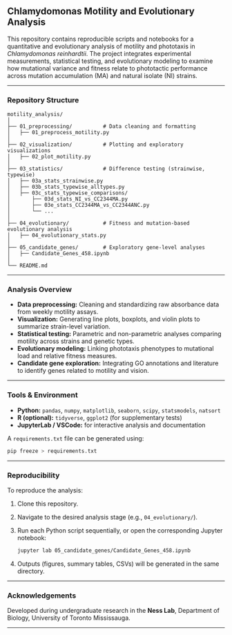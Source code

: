 ## **Chlamydomonas Motility and Evolutionary Analysis**

This repository contains reproducible scripts and notebooks for a quantitative and evolutionary analysis of motility and phototaxis in *Chlamydomonas reinhardtii*.
The project integrates experimental measurements, statistical testing, and evolutionary modeling to examine how mutational variance and fitness relate to phototactic performance across mutation accumulation (MA) and natural isolate (NI) strains.

---

### **Repository Structure**

```
motility_analysis/
│
├── 01_preprocessing/          # Data cleaning and formatting
│   ├── 01_preprocess_motility.py
│
├── 02_visualization/          # Plotting and exploratory visualizations
│   ├── 02_plot_motility.py
│
├── 03_statistics/             # Difference testing (strainwise, typewise)
│   ├── 03a_stats_strainwise.py
│   ├── 03b_stats_typewise_alltypes.py
│   ├── 03c_stats_typewise_comparisons/
│       ├── 03d_stats_NI_vs_CC2344MA.py
│       ├── 03e_stats_CC2344MA_vs_CC2344ANC.py
│       └── ...
│
├── 04_evolutionary/           # Fitness and mutation-based evolutionary analysis
│   ├── 04_evolutionary_stats.py
│
├── 05_candidate_genes/        # Exploratory gene-level analyses
│   ├── Candidate_Genes_458.ipynb
│
└── README.md
```

---

### **Analysis Overview**

* **Data preprocessing:** Cleaning and standardizing raw absorbance data from weekly motility assays.
* **Visualization:** Generating line plots, boxplots, and violin plots to summarize strain-level variation.
* **Statistical testing:** Parametric and non-parametric analyses comparing motility across strains and genetic types.
* **Evolutionary modeling:** Linking phototaxis phenotypes to mutational load and relative fitness measures.
* **Candidate gene exploration:** Integrating GO annotations and literature to identify genes related to motility and vision.

---

### **Tools & Environment**

* **Python:** `pandas`, `numpy`, `matplotlib`, `seaborn`, `scipy`, `statsmodels`, `natsort`
* **R (optional):** `tidyverse`, `ggplot2` (for supplementary tests)
* **JupyterLab / VSCode:** for interactive analysis and documentation

A `requirements.txt` file can be generated using:

```bash
pip freeze > requirements.txt
```

---

### **Reproducibility**

To reproduce the analysis:

1. Clone this repository.
2. Navigate to the desired analysis stage (e.g., `04_evolutionary/`).
3. Run each Python script sequentially, or open the corresponding Jupyter notebook:

   ```bash
   jupyter lab 05_candidate_genes/Candidate_Genes_458.ipynb
   ```
4. Outputs (figures, summary tables, CSVs) will be generated in the same directory.

---

### **Acknowledgements**

Developed during undergraduate research in the **Ness Lab**,
Department of Biology, University of Toronto Mississauga.

---
